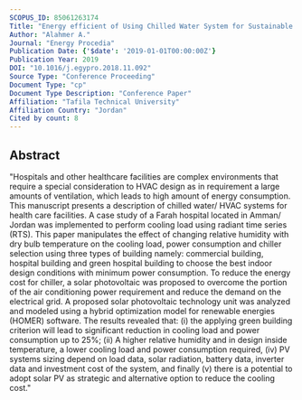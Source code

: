 ```yaml
---
SCOPUS_ID: 85061263174
Title: "Energy efficient of Using Chilled Water System for Sustainable Health Care Facility Operating by Solar Photovoltaic Technology"
Author: "Alahmer A."
Journal: "Energy Procedia"
Publication Date: {'$date': '2019-01-01T00:00:00Z'}
Publication Year: 2019
DOI: "10.1016/j.egypro.2018.11.092"
Source Type: "Conference Proceeding"
Document Type: "cp"
Document Type Description: "Conference Paper"
Affiliation: "Tafila Technical University"
Affiliation Country: "Jordan"
Cited by count: 8
---
```


## Abstract
"Hospitals and other healthcare facilities are complex environments that require a special consideration to HVAC design as in requirement a large amounts of ventilation, which leads to high amount of energy consumption. This manuscript presents a description of chilled water/ HVAC systems for health care facilities. A case study of a Farah hospital located in Amman/ Jordan was implemented to perform cooling load using radiant time series (RTS). This paper manipulates the effect of changing relative humidity with dry bulb temperature on the cooling load, power consumption and chiller selection using three types of building namely: commercial building, hospital building and green hospital building to choose the best indoor design conditions with minimum power consumption. To reduce the energy cost for chiller, a solar photovoltaic was proposed to overcome the portion of the air conditioning power requirement and reduce the demand on the electrical grid. A proposed solar photovoltaic technology unit was analyzed and modeled using a hybrid optimization model for renewable energies (HOMER) software. The results revealed that: (i) the applying green building criterion will lead to significant reduction in cooling load and power consumption up to 25%; (ii) A higher relative humidity and in design inside temperature, a lower cooling load and power consumption required, (iv) PV systems sizing depend on load data, solar radiation, battery data, inverter data and investment cost of the system, and finally (v) there is a potential to adopt solar PV as strategic and alternative option to reduce the cooling cost."
